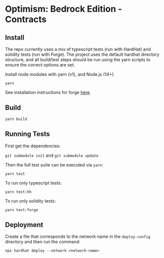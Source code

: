# Optimism: Bedrock Edition - Contracts

## Install

The repo currently uses a mix of typescript tests (run with HardHat) and solidity tests (run with Forge). The project
uses the default hardhat directory structure, and all build/test steps should be run using the yarn scripts to ensure
the correct options are set.

Install node modules with yarn (v1), and Node.js (14+).

```shell
yarn
```

See installation instructions for forge [here](https://github.com/gakonst/foundry).

## Build

```shell
yarn build
```

## Running Tests

First get the dependencies:

`git submodule init` and `git submodule update`

Then the full test suite can be executed via `yarn`:

```shell
yarn test
```

To run only typescript tests:

```shell
yarn test:hh
```

To run only solidity tests:

```shell
yarn test:forge
```

## Deployment

Create a file that corresponds to the network name in the `deploy-config`
directory and then run the command:

```shell
npx hardhat deploy --network <network-name>
```
